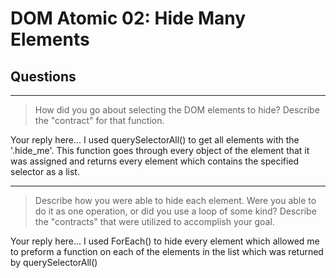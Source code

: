 # DOM Atomic 02: Hide Many Elements

## Questions

---

> How did you go about selecting the DOM elements to hide? Describe the "contract" for that function.

Your reply here... I used querySelectorAll() to get all elements with the '.hide_me'. This function goes through every object of the element that it was assigned and returns every element which contains the specified selector as a list.

---

> Describe how you were able to hide each element. Were you able to do it as one operation, or did you use a loop of some kind? Describe the "contracts" that were utilized to accomplish your goal.

Your reply here... I used ForEach() to hide every element which allowed me to preform a function on each of the elements in the list which was returned by querySelectorAll()
